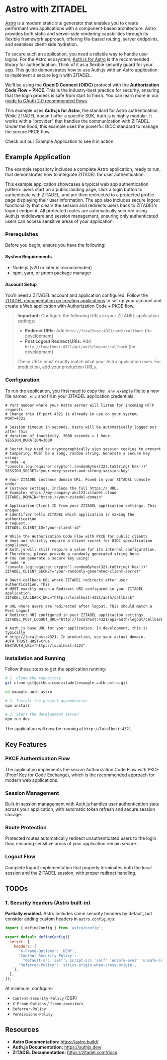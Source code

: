 # Astro with ZITADEL

[Astro](https://astro.build/) is a modern static site generator that enables you to create performant web applications with a component-based architecture. Astro provides both static and server-side rendering capabilities through its flexible framework approach, offering file-based routing, server endpoints, and seamless client-side hydration.

To secure such an application, you need a reliable way to handle user logins. For the Astro ecosystem, [Auth.js for Astro](https://authjs.dev/getting-started/installation?framework=astro) is the recommended library for authentication. Think of it as a flexible security guard for your app. This guide demonstrates how to use Auth.js with an Astro application to implement a secure login with ZITADEL.

We'll be using the **OpenID Connect (OIDC)** protocol with the **Authorization Code Flow + PKCE**. This is the industry-best practice for security, ensuring that the login process is safe from start to finish. You can learn more in our [guide to OAuth 2.0 recommended flows](https://zitadel.com/docs/guides/integrate/login/oidc/oauth-recommended-flows).

This example uses **Auth.js for Astro**, the standard for Astro authentication. While ZITADEL doesn't offer a specific SDK, Auth.js is highly modular. It works with a "provider" that handles the communication with ZITADEL. Under the hood, this example uses the powerful OIDC standard to manage the secure PKCE flow.

Check out our Example Application to see it in action.

## Example Application

The example repository includes a complete Astro application, ready to run, that demonstrates how to integrate ZITADEL for user authentication.

This example application showcases a typical web app authentication pattern: users start on a public landing page, click a login button to authenticate with ZITADEL, and are then redirected to a protected profile page displaying their user information. The app also includes secure logout functionality that clears the session and redirects users back to ZITADEL's logout endpoint. All protected routes are automatically secured using Auth.js middleware and session management, ensuring only authenticated users can access sensitive areas of your application.

### Prerequisites

Before you begin, ensure you have the following:

#### System Requirements

- Node.js (v20 or later is recommended)
- npm, yarn, or pnpm package manager

#### Account Setup

You'll need a ZITADEL account and application configured. Follow the [ZITADEL documentation on creating applications](https://zitadel.com/docs/guides/integrate/login/oidc/web-app) to set up your account and create a Web application with Authorization Code + PKCE flow.

> **Important:** Configure the following URLs in your ZITADEL application settings:
>
> - **Redirect URIs:** Add `http://localhost:4321/auth/callback` (for development)
> - **Post Logout Redirect URIs:** Add `http://localhost:4321/api/auth/logout/callback` (for development)
>
> These URLs must exactly match what your Astro application uses. For production, add your production URLs.

### Configuration

To run the application, you first need to copy the `.env.example` file to a new file named `.env` and fill in your ZITADEL application credentials.

```dotenv
# Port number where your Astro server will listen for incoming HTTP requests.
# Change this if port 4321 is already in use on your system.
PORT=4321

# Session timeout in seconds. Users will be automatically logged out after this
# duration of inactivity. 3600 seconds = 1 hour.
SESSION_DURATION=3600

# Secret key used to cryptographically sign session cookies to prevent
# tampering. MUST be a long, random string. Generate a secure key using:
# node -e "console.log(require('crypto').randomBytes(32).toString('hex'))"
SESSION_SECRET="your-very-secret-and-strong-session-key"

# Your ZITADEL instance domain URL. Found in your ZITADEL console under
# instance settings. Include the full https:// URL.
# Example: https://my-company-abc123.zitadel.cloud
ZITADEL_DOMAIN="https://your-zitadel-domain"

# Application Client ID from your ZITADEL application settings. This unique
# identifier tells ZITADEL which application is making the authentication
# request.
ZITADEL_CLIENT_ID="your-client-id"

# While the Authorization Code Flow with PKCE for public clients
# does not strictly require a client secret for OIDC specification compliance,
# Auth.js will still require a value for its internal configuration.
# Therefore, please provide a randomly generated string here.
# You can generate a secure key using:
# node -e "console.log(require('crypto').randomBytes(32).toString('hex'))"
ZITADEL_CLIENT_SECRET="your-randomly-generated-client-secret"

# OAuth callback URL where ZITADEL redirects after user authentication. This
# MUST exactly match a Redirect URI configured in your ZITADEL application.
ZITADEL_CALLBACK_URL="http://localhost:4321/auth/callback"

# URL where users are redirected after logout. This should match a Post Logout
# Redirect URI configured in your ZITADEL application settings.
ZITADEL_POST_LOGOUT_URL="http://localhost:4321/api/auth/logout/callback"

# Auth.js base URL for your application. In development, this is typically
# http://localhost:4321. In production, use your actual domain.
AUTH_TRUST_HOST=true
NEXTAUTH_URL="http://localhost:4321"
```

### Installation and Running

Follow these steps to get the application running:

```bash
# 1. Clone the repository
git clone git@github.com:zitadel/example-auth-astro.git

cd example-auth-astro

# 2. Install the project dependencies
npm install

# 3. Start the development server
npm run dev
```

The application will now be running at `http://localhost:4321`.

## Key Features

### PKCE Authentication Flow

The application implements the secure Authorization Code Flow with PKCE (Proof Key for Code Exchange), which is the recommended approach for modern web applications.

### Session Management

Built-in session management with Auth.js handles user authentication state across your application, with automatic token refresh and secure session storage.

### Route Protection

Protected routes automatically redirect unauthenticated users to the login flow, ensuring sensitive areas of your application remain secure.

### Logout Flow

Complete logout implementation that properly terminates both the local session and the ZITADEL session, with proper redirect handling.

## TODOs

### 1. Security headers (Astro built-in)

**Partially enabled.** Astro includes some security headers by default, but consider adding custom headers in `astro.config.mjs`:

```javascript
import { defineConfig } from 'astro/config';

export default defineConfig({
  server: {
    headers: {
      'X-Frame-Options': 'DENY',
      'Content-Security-Policy':
        "default-src 'self'; script-src 'self' 'unsafe-eval' 'unsafe-inline';",
      'Referrer-Policy': 'strict-origin-when-cross-origin',
    },
  },
});
```

At minimum, configure:

- `Content-Security-Policy` (CSP)
- `X-Frame-Options` / `frame-ancestors`
- `Referrer-Policy`
- `Permissions-Policy`

## Resources

- **Astro Documentation:** <https://astro.build/>
- **Auth.js Documentation:** <https://authjs.dev/>
- **ZITADEL Documentation:** <https://zitadel.com/docs>
